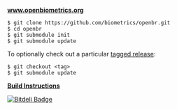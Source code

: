 **www.openbiometrics.org**

    $ git clone https://github.com/biometrics/openbr.git
    $ cd openbr
    $ git submodule init
    $ git submodule update
    
To optionally check out a particular [tagged release](https://github.com/biometrics/openbr/releases):

    $ git checkout <tag>
    $ git submodule update

**[Build Instructions](http://openbiometrics.org/doxygen/latest/installation.html)**


[![Bitdeli Badge](https://d2weczhvl823v0.cloudfront.net/mburge/openbr/trend.png)](https://bitdeli.com/free "Bitdeli Badge")

